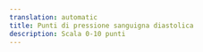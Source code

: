 ```yaml
---
translation: automatic
title: Punti di pressione sanguigna diastolica
description: Scala 0-10 punti
---
```

